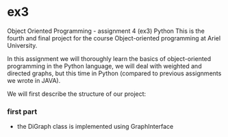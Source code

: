 # ex3

Object Oriented Programming - assignment 4 (ex3) Python
This is the fourth and final project for the course
Object-oriented programming at Ariel University.

In this assignment we will thoroughly learn the basics of object-oriented programming in the Python language,
we will deal with weighted and directed graphs, but this time in Python (compared to previous assignments we wrote in JAVA).

We will first describe the structure of our project:
### first part 
* the DiGraph class is implemented using GraphInterface




